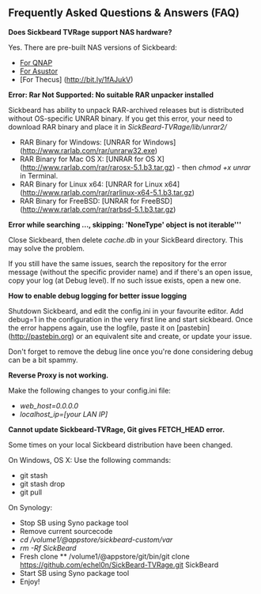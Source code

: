 ## Frequently Asked Questions & Answers (FAQ)

**Does Sickbeard TVRage support NAS hardware?**

Yes. There are pre-built NAS versions of Sickbeard:
* [For QNAP](http://bit.ly/1j5WtdN) 
* [For Asustor](http://bit.ly/1pFr1rW)
* [For Thecus] (http://bit.ly/1fAJukV)

**Error: Rar Not Supported: No suitable RAR unpacker installed**

Sickbeard has ability to unpack RAR-archived releases but is distributed without OS-specific UNRAR binary. If you get this error, your need to download RAR binary and place it in _SickBeard-TVRage/lib/unrar2/_
* RAR Binary for Windows: [UNRAR for Windows] (http://www.rarlab.com/rar/unrarw32.exe)
* RAR Binary for Mac OS X: [UNRAR for OS X] (http://www.rarlab.com/rar/rarosx-5.1.b3.tar.gz) - then _chmod +x unrar_ in Terminal.
* RAR Binary for Linux x64: [UNRAR for Linux x64] (http://www.rarlab.com/rar/rarlinux-x64-5.1.b3.tar.gz)
* RAR Binary for FreeBSD: [UNRAR for FreeBSD] (http://www.rarlab.com/rar/rarbsd-5.1.b3.tar.gz)

**Error while searching ..., skipping: 'NoneType' object is not iterable'''**

Close Sickbeard, then delete _cache.db_ in your SickBeard directory. This may solve the problem. 

If you still have the same issues, search the repository for the error message (without the specific provider name) and if there's an open issue, copy your log (at Debug level). If no such issue exists, open a new one. 

**How to enable debug logging for better issue logging**

Shutdown Sickbeard, and edit the config.ini in your favourite editor. Add debug=1 in the configuration in the very first line and start sickbeard. 
Once the error happens again, use the logfile, paste it on [pastebin] (http://pastebin.org) or an equivalent site and create, or update your issue.

Don't forget to remove the debug line once you're done considering debug can be a bit spammy.

**Reverse Proxy is not working.**

Make the following changes to your config.ini file:
* _web_host=0.0.0.0_
* _localhost_ip=[your LAN IP]_

**Cannot update Sickbeard-TVRage, Git gives FETCH_HEAD error.**

Some times on your local Sickbeard distribution have been changed. 

On Windows, OS X: Use the following commands:
* git stash
* git stash drop
* git pull

On Synology:
* Stop SB using Syno package tool
* Remove current sourcecode
* _cd /volume1/@appstore/sickbeard-custom/var_
* _rm -Rf SickBeard_
* Fresh clone
** /volume1/@appstore/git/bin/git clone https://github.com/echel0n/SickBeard-TVRage.git SickBeard
* Start SB using Syno package tool
* Enjoy!
